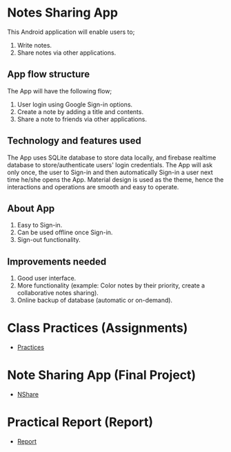 # Notes Sharing App

This Android application will enable users to;

1. Write notes.
2. Share notes via other applications.

## App flow structure

The App will have the following flow;

1. User login using Google Sign-in options.
2. Create a note by adding a title and contents.
3. Share a note to friends via other applications.

## Technology and features used

The App uses SQLite database to store data locally, and firebase realtime database to store/authenticate users' login credentials. The App will ask only once, the user to Sign-in and then automatically Sign-in a user next time he/she opens the App. Material design is used as the theme, hence the interactions and operations are smooth and easy to operate.

## About App

1. Easy to Sign-in.
2. Can be used offline once Sign-in.
3. Sign-out functionality.

## Improvements needed

1. Good user interface.
2. More functionality (example: Color notes by their priority, create a collaborative notes sharing).
3. Online backup of database (automatic or on-demand).

# Class Practices (Assignments)

- [Practices](./practices.md)

# Note Sharing App (Final Project)

- [NShare](./GGoogleSign)

# Practical Report (Report)

- [Report](./Final.pdf)
